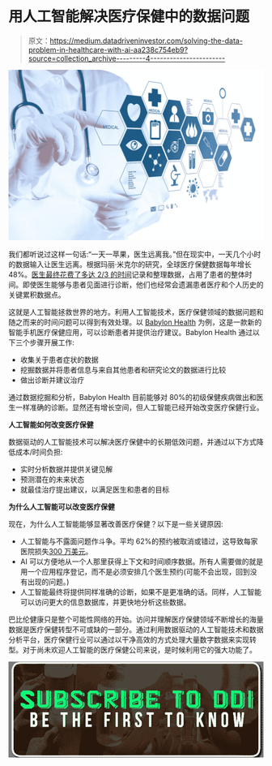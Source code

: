 # 用人工智能解决医疗保健中的数据问题

> 原文：<https://medium.datadriveninvestor.com/solving-the-data-problem-in-healthcare-with-ai-aa238c754eb9?source=collection_archive---------4----------------------->

![](img/fcc731e115588d25f6313ea9fcc16250.png)

我们都听说过这样一句话:“一天一苹果，医生远离我。”但在现实中，一天几个小时的数据输入让医生远离。根据玛丽·米克尔的研究，全球医疗保健数据每年增长 48%。[医生最终花费了多达 2/3 的时间](https://www.forbes.com/sites/brucelee/2016/09/07/doctors-wasting-over-two-thirds-of-their-time-doing-paperwork/#5e907e9b5d7b)记录和整理数据，占用了患者的整体时间。即使医生能够与患者见面进行诊断，他们也经常会遗漏患者医疗和个人历史的关键累积数据点。

这就是人工智能拯救世界的地方。利用人工智能技术，医疗保健领域的数据问题和随之而来的时间问题可以得到有效处理。以 [Babylon Health](https://sciencebusiness.net/healthy-measures/news/your-virtual-doctor-will-see-you-now-ai-app-accurate-doctors-80-primary-care) 为例，这是一款新的智能手机医疗保健应用，可以诊断患者并提供治疗建议。Babylon Health 通过以下三个步骤开展工作:

*   收集关于患者症状的数据
*   挖掘数据并将患者信息与来自其他患者和研究论文的数据进行比较
*   做出诊断并建议治疗

通过数据挖掘和分析，Babylon Health 目前能够对 80%的初级保健疾病做出和医生一样准确的诊断。显然还有增长空间，但人工智能已经开始改变医疗保健行业。

**人工智能如何改变医疗保健**

数据驱动的人工智能技术可以解决医疗保健中的长期低效问题，并通过以下方式降低成本/时间负担:

*   实时分析数据并提供关键见解
*   预测潜在的未来状态
*   就最佳治疗提出建议，以满足医生和患者的目标

**为什么人工智能可以改变医疗保健**

现在，为什么人工智能能够显著改善医疗保健？以下是一些关键原因:

*   人工智能与不露面问题作斗争。平均 62%的预约被取消或错过，这导致每家医院损失[300 万美元](https://www.qminder.com/no-shows-affect-hospitals/)。
*   AI 可以方便地从一个人那里获得上下文和时间顺序数据。所有人需要做的就是用一个应用程序登记，而不是必须安排几个医生预约(可能不会出现，回到没有出现的问题。)
*   人工智能最终将提供同样准确的诊断，如果不是更准确的话。同样，人工智能可以访问更大的信息数据库，并更快地分析这些数据。

巴比伦健康只是整个可能性网络的开始。访问并理解医疗保健领域不断增长的海量数据是医疗保健转型不可或缺的一部分。通过利用数据驱动的人工智能技术和数据分析平台，医疗保健行业可以通过以干净高效的方式处理大量数字数据来实现转型。对于尚未欢迎人工智能的医疗保健公司来说，是时候利用它的强大功能了。

[![](img/77a7e9c7cd800c68bee06b751e8aed70.png)](http://eepurl.com/dw5NFP)